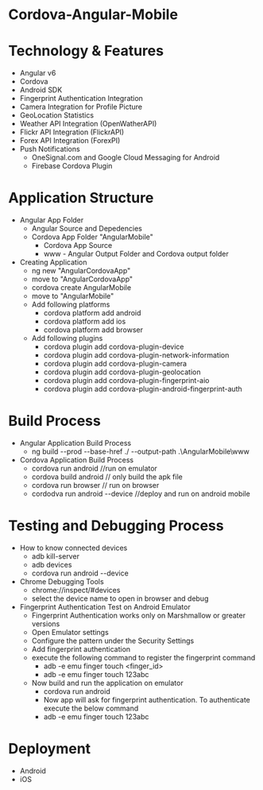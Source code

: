 # Cordova-Angular-Mobile

# Technology & Features
  - Angular v6
  - Cordova
  - Android SDK
  - Fingerprint Authentication Integration
  - Camera Integration for Profile Picture
  - GeoLocation Statistics
  - Weather API Integration (OpenWatherAPI)
  - Flickr API Integration (FlickrAPI)
  - Forex API Integration (ForexPI)
  - Push Notifications
    - OneSignal.com and Google Cloud Messaging for Android
    - Firebase Cordova Plugin 

# Application  Structure
  - Angular App Folder
    - Angular Source and Depedencies
    - Cordova App Folder "AngularMobile"
      - Cordova App Source
      - www - Angular Output Folder and Cordova output folder
  - Creating Application
    - ng new "AngularCordovaApp"
    - move to "AngularCordovaApp"
    - cordova create AngularMobile
    - move to "AngularMobile"
    - Add following platforms
      - cordova platform add android
      - cordova platform add ios
      - cordova platform add browser
    - Add following plugins
      - cordova plugin add cordova-plugin-device
      - cordova plugin add cordova-plugin-network-information
      - cordova plugin add cordova-plugin-camera
      - cordova plugin add cordova-plugin-geolocation
      - cordova plugin add cordova-plugin-fingerprint-aio
      - cordova plugin add cordova-plugin-android-fingerprint-auth

# Build Process
  - Angular Application Build Process
    - ng build --prod --base-href ./ --output-path .\AngularMobile\www
  - Cordova Application Build Process 
    - cordova run android //run on emulator
    - cordova build android // only build the apk file
    - cordova run browser // run on browser
    - cordodva run android --device //deploy and run on android mobile

# Testing and Debugging Process
  - How to know connected devices
    - adb kill-server
    - adb devices
    - cordova run android --device
  - Chrome Debugging Tools
    - chrome://inspect/#devices
    - select the device name to open in browser and debug
  - Fingerprint Authentication Test on Android Emulator
    - Fingerprint Authentication works only on Marshmallow or greater versions
    - Open Emulator settings
    - Configure the pattern under the Security Settings
    - Add fingerprint authentication
    - execute the following command to register the fingerprint command
      - adb -e emu finger touch <finger_id>
      - adb -e emu finger touch 123abc
    - Now build and run the application on emulator
      - cordova run android
      - Now app will ask for fingerprint authentication. To authenticate execute the below command
      - adb -e emu finger touch 123abc
  
# Deployment
  - Android
  - iOS
